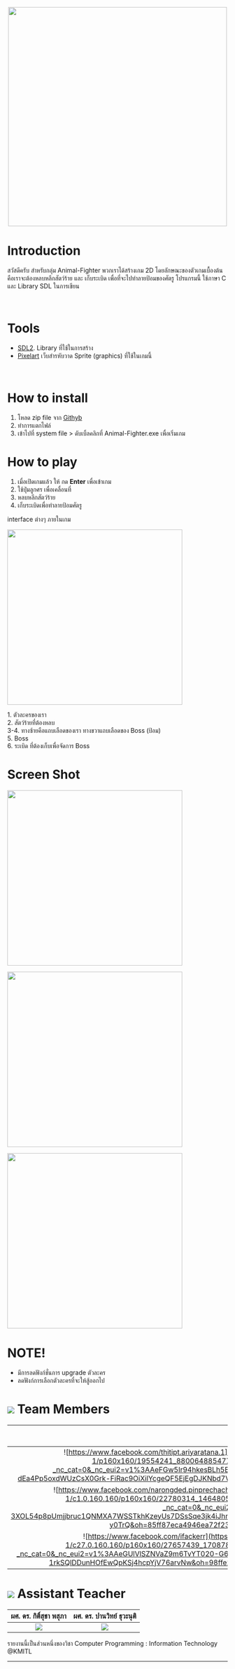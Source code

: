 <p align="center"> <img src="graphics/forgit1.png" width="500"/></p>

# Introduction
 สวัสดีครับ สำหรับกลุ่ม Animal-Fighter พวกเราได้สร้างเกม 2D โดยลักษณะของตัวเกมเบื้องต้น คือเราจะต้องหลบหลีกสัตว์ร้าย และ เก็บระเบิด เพื่อที่จะไปทำลายป้อมของศัตรู
 โปรแกรมนี้ ใช้ภาษา C และ Library SDL ในการเขียน
 
 
<br>

# Tools

- [SDL2](https://www.libsdl.org/download-2.0.php). Library ที่ใช้ในการสร้าง
- [Pixelart](http://pixelartmaker.com/) เว็บสำรหับวาด Sprite (graphics) ที่ใช้ในเกมนี้

<br>

# How to install 

1. โหลด zip file จาก [Githyb]( https://github.com/compro-itkmitl/Animal-Fighter)
2. ทำการแตกไฟล์
3. เข้าไปที่ system file > ดับเบิ้ลคลิกที่ Animal-Fighter.exe เพื่อเริ่มเกม


# How to play

1. เมื่อเปิดเกมแล้ว ให้ กด **Enter** เพื่อเข้าเกม
2. ใช้ปุ่มลูกศร เพื่อเคลื่อนที่
3. หลบหลีกสัตว์ร้าย 
4. เก็บระเบิดเพื่อทำลายป้อมศัตรู<br>

interface ต่างๆ ภายในเกม
<p align="left"> <img src="graphics/2.png" width="400"/></p>
1. ตัวละครของเรา<br>
2. สัตว์ร้ายที่ต้องหลบ<br>
3-4. ทางซ้ายคือแถบเลือดของเรา ทางขวาแถบเลือดของ Boss (ป้อม)<br>
5. Boss<br>
6. ระเบิด ที่ต้องเก็บเพื่อจัดการ Boss<br>


# Screen Shot 

<p align="left"> <img src="graphics/1.png" width="400"/></p>

<p align="left"> <img src="https://github.com/compro-itkmitl/Animal-Fighter/blob/master/graphics/3.PNG?raw=true" width="400"></p>
<p align="left"> <img src="https://github.com/compro-itkmitl/Animal-Fighter/blob/master/graphics/4.PNG?raw=true" width="400"></p>

# NOTE!

- มีการลดฟังก์ชั่นการ upgrade ตัวละคร
- ลดฟังก์การเลือกตัวละครที่จะให้สู้ออกไป



# ![](/Resource/Person.png) Team Members
|  |Name|Surname|GitHub Username|Student ID|
|:-:|--|------|---------------|---------|
|![https://www.facebook.com/thitipt.ariyaratana.1](https://scontent.fbkk5-3.fna.fbcdn.net/v/t1.0-1/p160x160/19554241_880064885477962_3673185930617359704_n.jpg?_nc_cat=0&_nc_eui2=v1%3AAeFGw5Ir94hkesBLh5E8B8FpjBjO4XM0OPkvfAxeWVbwtudso3gX4uLBh-dEa4Pp5oxdWUzCsX0Grk-FiRac9OiXilYcgeQF5EjEgDJKNbd7Vg&oh=2f6576f9afb939d2effdff4bafbe2f4c&oe=5B5A2621)|Thitipat|Ariyaratana|[@thitipat021](https://github.com/thitipat021)|60070021|
|![https://www.facebook.com/narongded.pinprechachai](https://scontent.fbkk5-3.fna.fbcdn.net/v/t1.0-1/c1.0.160.160/p160x160/22780314_1464805656947913_6318736334116888243_n.jpg?_nc_cat=0&_nc_eui2=v1%3AAeE6E-3XOL54p8pUmjjbruc1QNMXA7WSSTkhKzeyUs7DSsSqe3jk4iJhmDHTZR3o0J0i3IPBx7l_Uv8qJz9QVtgXe210e38bOmWZ7pmf-y0TrQ&oh=85ff87eca4946ea72f23392d4202898e&oe=5B68E278)|Narongded|Pinprechachai|[@Narongded](https://github.com/Narongded)|60070023|
|![https://www.facebook.com/ifackerr](https://scontent.fbkk5-3.fna.fbcdn.net/v/t1.0-1/c27.0.160.160/p160x160/27657439_1708783622511767_463601764313892920_n.jpg?_nc_cat=0&_nc_eui2=v1%3AAeGUlVlSZNVaZ9m6TvYT020-G68-LZGyEzcW0sHzSQiidShB8UH1tEC67rbZYr4Tq_sj7l4tBSE-1rkSQlDDunHOfEwQpKSj4hcpYjV76arvNw&oh=98ffe25c99e6f519b678149fc3713637&oe=5B4F83D7)|Thong-ngurn|Yampradit|[@ifackerx](https://github.com/ifackerx)|60070030| 


# ![](/Resource/Supervisor.png) Assistant Teacher
|ผศ. ดร. กิติ์สุชา พสุภา|ผศ. ดร. ปานวิทย์ ธุวะนุติ|
|:-:|:-:|
|![](https://raw.githubusercontent.com/sagelga/ComPro_Project/master/Resource/Aj.%20Oong.png)|![](https://raw.githubusercontent.com/sagelga/ComPro_Project/master/Resource/Aj.%20Panwit.png)|

รายงานนี้เป็นส่วนหนึ่งของวิชา Computer Programming : Information Technology @KMITL

---


